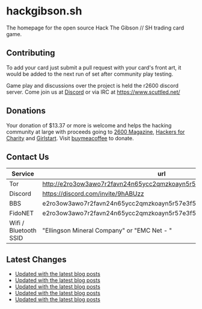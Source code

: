 # hackgibson.sh
The homepage for the open source Hack The Gibson // SH trading card game.


## Contributing

To add your card just submit a pull request with your card's front art, it would be added to the next run of set after community play testing.

Game play and discussions over the project is held the r2600 discord server. Come join us at [Discord](https://discord.com/invite/9hABUzz) or via IRC at https://www.scuttled.net/


## Donations

Your donation of $13.37 or more is welcome and helps the hacking community at large with proceeds going to [2600 Magazine](https://2600.com/), [Hackers for Charity](https://hackersforcharity.org) and [Girlstart](https://girlstart.org).  Visit [buymeacoffee](https://www.buymeacoffee.com/hackgibson.sh) to donate.


## Contact Us

Service | url
-|-
Tor | http://e2ro3ow3awo7r2favn24n65ycc2qmzkoayn5r57e3f56nvjwdcgg32ad.onion
Discord | https://discord.com/invite/9hABUzz
BBS | e2ro3ow3awo7r2favn24n65ycc2qmzkoayn5r57e3f56nvjwdcgg32ad.onion:23
FidoNET | e2ro3ow3awo7r2favn24n65ycc2qmzkoayn5r57e3f56nvjwdcgg32ad.onion:24554
Wifi / Bluetooth SSID | "Ellingson Mineral Company" or "EMC Net - <fidonet address>"

## Latest Changes
<!-- BLOG-POST-LIST:START -->
- [Updated with the latest blog posts](https://github.com/DFW2600/hackgibson.sh/commit/4223e5aca1dbae7ce868f2686b4d7d312deac30c)
- [Updated with the latest blog posts](https://github.com/DFW2600/hackgibson.sh/commit/2a74f8be1b9dee63cf5d25f55c36472398327692)
- [Updated with the latest blog posts](https://github.com/DFW2600/hackgibson.sh/commit/967c2d5409b004409b0270d733585d2e345443ba)
- [Updated with the latest blog posts](https://github.com/DFW2600/hackgibson.sh/commit/0b12f24ed013b18f739585961523d3a3b1557a06)
- [Updated with the latest blog posts](https://github.com/DFW2600/hackgibson.sh/commit/1d5697c9e091e2a70ebc673b40984bc28547f9fc)
<!-- BLOG-POST-LIST:END -->

